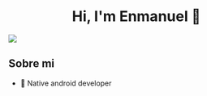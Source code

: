 <div align="center">
<h1 align="center">Hi, I'm Enmanuel 👋</h1>
</div>
<img src="https://i.pinimg.com/originals/c2/42/35/c24235e58fd7e387c4a87f039c470593.jpg">

## Sobre mi

- 📲 Native android developer
<!--
**enmanuel52/enmanuel52** is a ✨ _special_ ✨ repository because its `README.md` (this file) appears on your GitHub profile.

Here are some ideas to get you started:

- 🔭 I’m currently working on ...
- 🌱 I’m currently learning ...
- 👯 I’m looking to collaborate on ...
- 🤔 I’m looking for help with ...
- 💬 Ask me about ...
- 📫 How to reach me: ...
- 😄 Pronouns: ...
- ⚡ Fun fact: ...
-->

